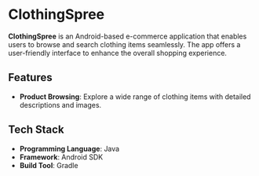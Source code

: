 # ClothingSpree

**ClothingSpree** is an Android-based e-commerce application that enables users to browse and search clothing items seamlessly. The app offers a user-friendly interface to enhance the overall shopping experience.

## Features

- **Product Browsing**: Explore a wide range of clothing items with detailed descriptions and images.

## Tech Stack

- **Programming Language**: Java
- **Framework**: Android SDK
- **Build Tool**: Gradle
